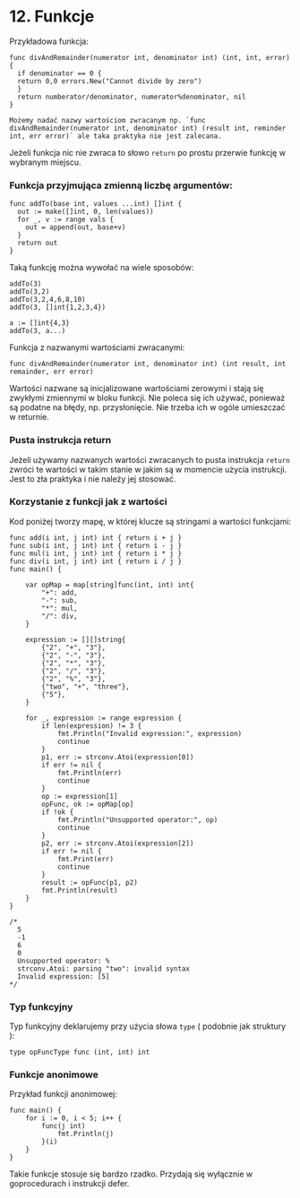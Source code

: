 # 12. Funkcje

Przykładowa funkcja:
```
func divAndRemainder(numerator int, denominator int) (int, int, error) {
  if denominator == 0 {
  return 0,0 errors.New("Cannot divide by zero")
  }
  return numberator/denominator, numerator%denominator, nil
}

Możemy nadać nazwy wartościom zwracanym np. `func divAndRemainder(numerator int, denominator int) (result int, reminder int, err error)` ale taka praktyka nie jest zalecana.
```

Jeżeli funkcja nic nie zwraca to słowo `return` po prostu przerwie funkcję w wybranym miejscu.

### Funkcja przyjmująca zmienną liczbę argumentów:
```
func addTo(base int, values ...int) []int {
  out := make([]int, 0, len(values)) 
  for _, v := range vals {
    out = append(out, base+v)
  }
  return out
}
```

Taką funkcję można wywołać na wiele sposobów:
```
addTo(3)
addTo(3,2)
addTo(3,2,4,6,8,10)
addTo(3, []int{1,2,3,4})

a := []int{4,3}
addTo(3, a...)
```

Funkcja z nazwanymi wartościami zwracanymi:
```
func divAndRemainder(numerator int, denominator int) (int result, int remainder, err error)
```

Wartości nazwane są inicjalizowane wartościami zerowymi i stają się zwykłymi zmiennymi w bloku funkcji. Nie poleca się ich używać, ponieważ są podatne na błędy, np. przysłonięcie. Nie trzeba ich w ogóle umieszczać w returnie.

### Pusta instrukcja return

Jeżeli używamy nazwanych wartości zwracanych to pusta instrukcja `return` zwróci te wartości w takim stanie w jakim są w momencie użycia instrukcji. Jest to zła praktyka i nie należy jej stosować.

### Korzystanie z funkcji jak z wartości

Kod poniżej tworzy mapę, w której klucze są stringami a wartości funkcjami:

```
func add(i int, j int) int { return i + j }
func sub(i int, j int) int { return i - j }
func mul(i int, j int) int { return i * j }
func div(i int, j int) int { return i / j }
func main() {

	var opMap = map[string]func(int, int) int{
		"+": add,
		"-": sub,
		"*": mul,
		"/": div,
	}

	expression := [][]string{
		{"2", "+", "3"},
		{"2", "-", "3"},
		{"2", "*", "3"},
		{"2", "/", "3"},
		{"2", "%", "3"},
		{"two", "+", "three"},
		{"5"},
	}

	for _, expression := range expression {
		if len(expression) != 3 {
			fmt.Println("Invalid expression:", expression)
			continue
		}
		p1, err := strconv.Atoi(expression[0])
		if err != nil {
			fmt.Println(err)
			continue
		}
		op := expression[1]
		opFunc, ok := opMap[op]
		if !ok {
			fmt.Println("Unsupported operator:", op)
			continue
		}
		p2, err := strconv.Atoi(expression[2])
		if err != nil {
			fmt.Print(err)
			continue
		}
		result := opFunc(p1, p2)
		fmt.Println(result)
	}
}

/*
  5
  -1                                         
  6                                          
  0                                          
  Unsupported operator: %                    
  strconv.Atoi: parsing "two": invalid syntax
  Invalid expression: [5] 
*/
```

### Typ funkcyjny

Typ funkcyjny deklarujemy przy użycia słowa `type` ( podobnie jak struktury ):
```
type opFuncType func (int, int) int
```

### Funkcje anonimowe

Przykład funkcji anonimowej:
```
func main() {
	for i := 0, i < 5; i++ {
		func(j int)
			fmt.Println(j)
		}(i)
	}
}
```

Takie funkcje stosuje się bardzo rzadko. Przydają się wyłącznie w goprocedurach i instrukcji defer.
